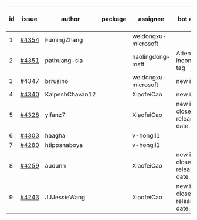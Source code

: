| id | issue | author | package | assignee | bot advice | created date of issue | target release date | date from target |
| ------ | ------ | ------ | ------ | ------ | ------ | ------ | ------ | :-----: |
| 1 | [#4354](https://github.com/Azure/sdk-release-request/issues/4354) | FumingZhang |  | weidongxu-microsoft |  | 07-21 | 08-25 |  |
| 2 | [#4351](https://github.com/Azure/sdk-release-request/issues/4351) | pathuang-sia |  | haolingdong-msft | Attention to inconsistent tag | 07-20 | 08-25 |  |
| 3 | [#4347](https://github.com/Azure/sdk-release-request/issues/4347) | brrusino |  | weidongxu-microsoft | new issue. | 07-20 | 08-25 |  |
| 4 | [#4340](https://github.com/Azure/sdk-release-request/issues/4340) | KalpeshChavan12 |  | XiaofeiCao | new issue. | 07-15 | 08-25 |  |
| 5 | [#4328](https://github.com/Azure/sdk-release-request/issues/4328) | yifanz7 |  | XiaofeiCao | new issue. close to release date.  | 07-11 | 07-28 | 2 |
| 6 | [#4303](https://github.com/Azure/sdk-release-request/issues/4303) | haagha |  | v-hongli1 |  | 06-29 |  | 0 |
| 7 | [#4280](https://github.com/Azure/sdk-release-request/issues/4280) | htippanaboya |  | v-hongli1 |  | 06-26 |  | 0 |
| 8 | [#4259](https://github.com/Azure/sdk-release-request/issues/4259) | audunn |  | XiaofeiCao | new issue. close to release date.  | 06-21 | 07-28 | 2 |
| 9 | [#4243](https://github.com/Azure/sdk-release-request/issues/4243) | JJJessieWang |  | XiaofeiCao | new issue. close to release date.  | 06-13 | 07-28 | 2 |
